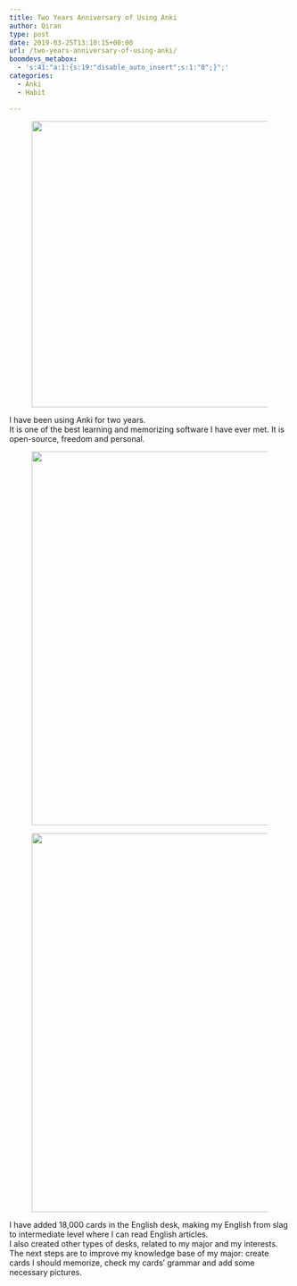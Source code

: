 ```yaml
---
title: Two Years Anniversary of Using Anki
author: Qiran
type: post
date: 2019-03-25T13:10:15+00:00
url: /two-years-anniversary-of-using-anki/
boomdevs_metabox:
  - 's:41:"a:1:{s:19:"disable_auto_insert";s:1:"0";}";'
categories:
  - Anki
  - Habit

---
```

<figure class="wp-block-image"><img loading="lazy" decoding="async" width="512" height="512" src="https://www.liuqiran.com/wp-content/uploads/2019/03/Anki.png" alt="" class="wp-image-218" srcset="https://www.liuqiran.com/wp-content/uploads/2019/03/Anki.png 512w, https://www.liuqiran.com/wp-content/uploads/2019/03/Anki-300x300.png 300w, https://www.liuqiran.com/wp-content/uploads/2019/03/Anki-100x100.png 100w, https://www.liuqiran.com/wp-content/uploads/2019/03/Anki-450x450.png 450w, https://www.liuqiran.com/wp-content/uploads/2019/03/Anki-150x150.png 150w" sizes="auto, (max-width: 512px) 100vw, 512px" /></figure>

I have been using Anki for two years.  
It is one of the best learning and memorizing software I have ever met. It is open-source, freedom and personal.  
<figure class="wp-block-image">

<img loading="lazy" decoding="async" width="1020" height="669" src="https://www.liuqiran.com/wp-content/uploads/2019/03/DeepinScreenshot_select-area_20190325204406.png" alt="" class="wp-image-219" srcset="https://www.liuqiran.com/wp-content/uploads/2019/03/DeepinScreenshot_select-area_20190325204406.png 1020w, https://www.liuqiran.com/wp-content/uploads/2019/03/DeepinScreenshot_select-area_20190325204406-450x295.png 450w, https://www.liuqiran.com/wp-content/uploads/2019/03/DeepinScreenshot_select-area_20190325204406-300x197.png 300w, https://www.liuqiran.com/wp-content/uploads/2019/03/DeepinScreenshot_select-area_20190325204406-768x504.png 768w" sizes="auto, (max-width: 1020px) 100vw, 1020px" /> </figure><figure class="wp-block-image"><img loading="lazy" decoding="async" width="1003" height="678" src="https://www.liuqiran.com/wp-content/uploads/2019/03/DeepinScreenshot_select-area_20190325204509.png" alt="" class="wp-image-222" srcset="https://www.liuqiran.com/wp-content/uploads/2019/03/DeepinScreenshot_select-area_20190325204509.png 1003w, https://www.liuqiran.com/wp-content/uploads/2019/03/DeepinScreenshot_select-area_20190325204509-450x304.png 450w, https://www.liuqiran.com/wp-content/uploads/2019/03/DeepinScreenshot_select-area_20190325204509-300x203.png 300w, https://www.liuqiran.com/wp-content/uploads/2019/03/DeepinScreenshot_select-area_20190325204509-768x519.png 768w" sizes="auto, (max-width: 1003px) 100vw, 1003px" /></figure>

I have added 18,000 cards in the English desk, making my English from slag to intermediate level where I can read English articles.  
I also created other types of desks, related to my major and my interests.  
The next steps are to improve my knowledge base of my major: create cards I should memorize, check my cards&#8217; grammar and add some necessary pictures.